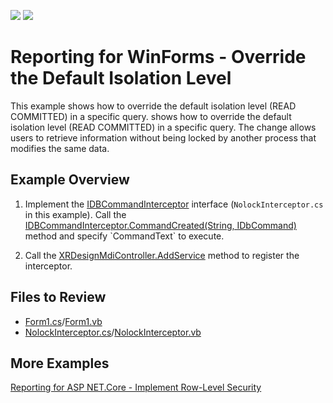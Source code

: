<!-- default badges list -->
[![](https://img.shields.io/badge/Open_in_DevExpress_Support_Center-FF7200?style=flat-square&logo=DevExpress&logoColor=white)](https://supportcenter.devexpress.com/ticket/details/T1172376)
[![](https://img.shields.io/badge/📖_How_to_use_DevExpress_Examples-e9f6fc?style=flat-square)](https://docs.devexpress.com/GeneralInformation/403183)
<!-- default badges end -->

# Reporting for WinForms - Override the Default Isolation Level 

This example shows how to override the default isolation level (READ COMMITTED) in a specific query. shows how to override the default isolation level (READ COMMITTED) in a specific query. The change allows users to retrieve information without being locked by another process that modifies the same data. 

## Example Overview

1. Implement the [IDBCommandInterceptor](https://docs.devexpress.com/CoreLibraries/DevExpress.DataAccess.Sql.IDBCommandInterceptor?p=netframework) interface (`NolockInterceptor.cs` in this example). Call the [IDBCommandInterceptor.CommandCreated(String, IDbCommand)](https://docs.devexpress.com/CoreLibraries/DevExpress.DataAccess.Sql.IDBCommandInterceptor.CommandCreated(System.String-System.Data.IDbCommand)) method and specify `CommandText` to execute.

2. Call the [XRDesignMdiController.AddService](https://docs.devexpress.com/XtraReports/DevExpress.XtraReports.UserDesigner.XRDesignMdiController.AddService(System.Type-System.Object)) method to register the interceptor.

## Files to Review

* [Form1.cs](./CS/XtraReportApp/Form1.cs)/[Form1.vb](./VB/XtraReportApp/Form1.vb)
* [NolockInterceptor.cs](./CS/XtraReportApp/NolockInterceptor.cs)/[NolockInterceptor.vb](./VB/XtraReportApp/NolockInterceptor.vb)

## More Examples 

[Reporting for ASP NET.Core - Implement Row-Level Security](https://github.com/DevExpress-Examples/asp-net-core-reporting-row-level-security)
